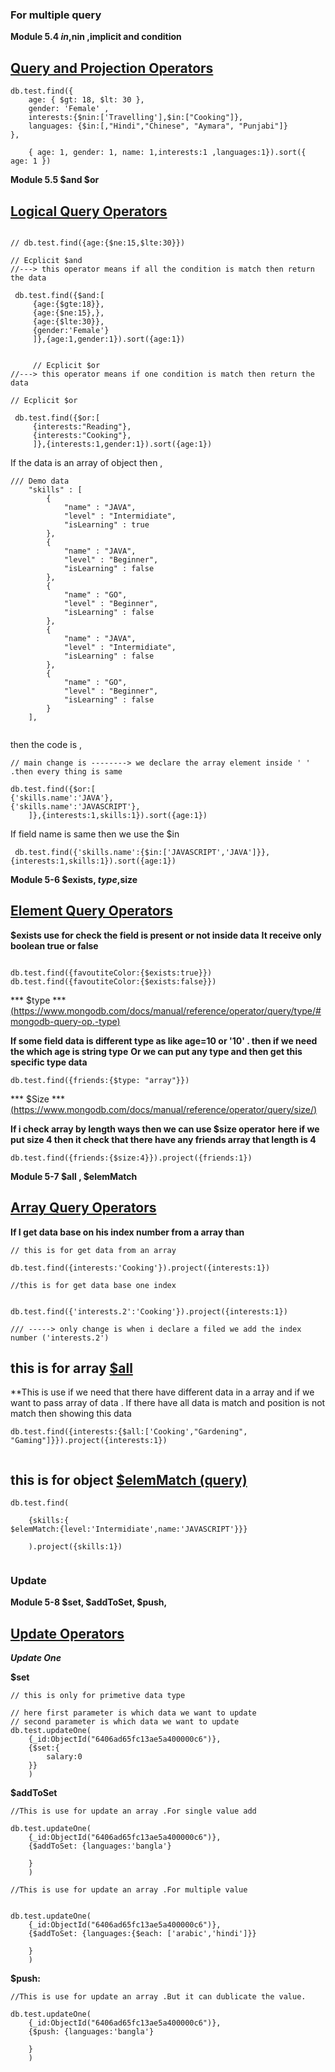 ### For multiple query 

**Module 5.4 $in ,$nin ,implicit and condition**
## [Query and Projection Operators](https://www.mongodb.com/docs/manual/reference/operator/query/)


```
db.test.find({
    age: { $gt: 18, $lt: 30 }, 
    gender: 'Female' ,
    interests:{$nin:['Travelling'],$in:["Cooking"]},
    languages: {$in:[,"Hindi","Chinese", "Aymara", "Punjabi"]}
}, 
    
    { age: 1, gender: 1, name: 1,interests:1 ,languages:1}).sort({ age: 1 })
```


**Module 5.5 $and $or**

## [Logical Query Operators](https://www.mongodb.com/docs/manual/reference/operator/query-logical/)

```

// db.test.find({age:{$ne:15,$lte:30}})

// Ecplicit $and
//---> this operator means if all the condition is match then return the data 

 db.test.find({$and:[
     {age:{$gte:18}},
     {age:{$ne:15},},
     {age:{$lte:30}},
     {gender:'Female'}
     ]},{age:1,gender:1}).sort({age:1})


     // Ecplicit $or
//---> this operator means if one condition is match then return the data 

// Ecplicit $or

 db.test.find({$or:[
     {interests:"Reading"},
     {interests:"Cooking"},
     ]},{interests:1,gender:1}).sort({age:1})

```

If the data is an array of object then ,
```
/// Demo data
	"skills" : [
		{
			"name" : "JAVA",
			"level" : "Intermidiate",
			"isLearning" : true
		},
		{
			"name" : "JAVA",
			"level" : "Beginner",
			"isLearning" : false
		},
		{
			"name" : "GO",
			"level" : "Beginner",
			"isLearning" : false
		},
		{
			"name" : "JAVA",
			"level" : "Intermidiate",
			"isLearning" : false
		},
		{
			"name" : "GO",
			"level" : "Beginner",
			"isLearning" : false
		}
	],
    
 ```
 then the code is ,
 ```
 // main change is --------> we declare the array element inside ' ' .then every thing is same 

 db.test.find({$or:[
{'skills.name':'JAVA'},
{'skills.name':'JAVASCRIPT'},
     ]},{interests:1,skills:1}).sort({age:1})
 ```


 If field name is same then we use the $in 
 ```
  db.test.find({'skills.name':{$in:['JAVASCRIPT','JAVA']}},{interests:1,skills:1}).sort({age:1})
 ```




 **Module  5-6 $exists, $type,$size**
## [Element Query Operators](https://www.mongodb.com/docs/manual/reference/operator/query-element/)

**$exists use for check the field is present or not inside data**
**It receive only boolean true or false**
```

db.test.find({favoutiteColor:{$exists:true}})
db.test.find({favoutiteColor:{$exists:false}})

```


*** $type ***
[(https://www.mongodb.com/docs/manual/reference/operator/query/type/#mongodb-query-op.-type)](https://www.mongodb.com/docs/manual/reference/operator/query/type/#mongodb-query-op.-type)

**If some field data is different type as like age=10 or '10' . then if we need the which age is string type**
**Or we can put any type and then get this specific type data**

```
db.test.find({friends:{$type: "array"}})
```


*** $Size ***
[(https://www.mongodb.com/docs/manual/reference/operator/query/size/)](https://www.mongodb.com/docs/manual/reference/operator/query/size/)

**If i check array by length ways then we can use $size operator**
**here if we put size 4 then it check that there have any friends array that length is 4**
```
db.test.find({friends:{$size:4}}).project({friends:1})

```




 **Module  5-7 $all , $elemMatch**
## [Array Query Operators](https://www.mongodb.com/docs/manual/reference/operator/query-array/)


**If I get data base on his index number from a array than**
```
// this is for get data from an array

db.test.find({interests:'Cooking'}).project({interests:1})

//this is for get data base one index


db.test.find({'interests.2':'Cooking'}).project({interests:1})

/// -----> only change is when i declare a filed we add the index number ('interests.2')
```

## this is for array  [$all](https://www.mongodb.com/docs/manual/reference/operator/query/all/#mongodb-query-op.-all)

**This is use if we need that there have different data in  a array and if we want to pass array of data . If there have all data is match and position is not match  then showing this data 
```
db.test.find({interests:{$all:['Cooking',"Gardening", "Gaming"]}}).project({interests:1})


```

##  this is for object [$elemMatch (query)](https://www.mongodb.com/docs/manual/reference/operator/query/elemMatch/#mongodb-query-op.-elemMatch)

```
db.test.find(
    
    {skills:{ 
$elemMatch:{level:'Intermidiate',name:'JAVASCRIPT'}}}
    
    ).project({skills:1})


```

### Update


 **Module  5-8 $set, $addToSet, $push,**
## [Update Operators](https://www.mongodb.com/docs/manual/reference/operator/update/)

***Update One***

**$set**
```
// this is only for primetive data type

// here first parameter is which data we want to update
// second parameter is which data we want to update
db.test.updateOne(
    {_id:ObjectId("6406ad65fc13ae5a400000c6")},
    {$set:{
        salary:0
    }}
    )
```

**$addToSet**

```
//This is use for update an array .For single value add

db.test.updateOne(
    {_id:ObjectId("6406ad65fc13ae5a400000c6")},
    {$addToSet: {languages:'bangla'}
        
    }
    )

//This is use for update an array .For multiple value 


db.test.updateOne(
    {_id:ObjectId("6406ad65fc13ae5a400000c6")},
    {$addToSet: {languages:{$each: ['arabic','hindi']}}
        
    }
    )

```

**$push:**


```
//This is use for update an array .But it can dublicate the value.

db.test.updateOne(
    {_id:ObjectId("6406ad65fc13ae5a400000c6")},
    {$push: {languages:'bangla'}
        
    }
    )
```
